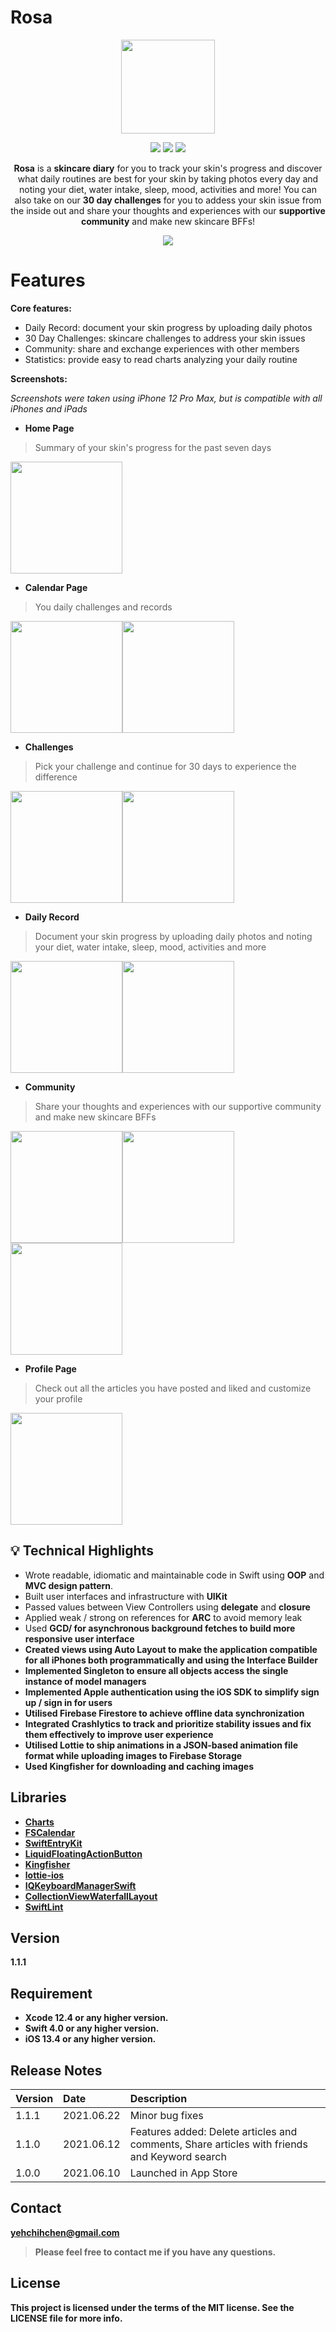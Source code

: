 # Rosa

<p align="center">
  <img width="150" height="150" src="https://github.com/aimeeyeh/Rosa/blob/main/images/Rosa_Icon.png">
</p>

<p align="center">
   <img src="https://img.shields.io/github/license/Naereen/StrapDown.js.svg"> 
   <img src="https://img.shields.io/github/release/Naereen/StrapDown.js.svg"> 
   <img src="https://cocoapod-badges.herokuapp.com/p/NSStringMask/badge.svg"> 
</p>

<p align="center">
  <b>Rosa</b> is a <b>skincare diary</b> for you to track your skin's progress and discover what daily routines are best for your skin by taking photos every day and noting your diet, water intake, sleep, mood, activities and more! You can also take on our <b>30 day challenges</b> for you to addess your skin issue from the inside out and share your thoughts and experiences with our <b>supportive community</b> and make new skincare BFFs!
</p>

<p align="center">
  <a href="https://bit.ly/RosaSkincareDiary">
    <img src="https://github.com/aimeeyeh/Rosa/blob/main/images/App_Store_Badge_US.png"> 
  </a>
</p>

Features
=======
**Core features:**
- Daily Record: document your skin progress by uploading daily photos
- 30 Day Challenges: skincare challenges to address your skin issues
- Community: share and exchange experiences with other members
- Statistics: provide easy to read charts analyzing your daily routine

**Screenshots:**

*Screenshots were taken using iPhone 12 Pro Max, but is compatible with all iPhones and iPads*

 - **Home Page**
 >Summary of your skin's progress for the past seven days
 <img src="https://github.com/aimeeyeh/Rosa/blob/main/images/HomePage.png" width="179">
 
 
 - **Calendar Page**
 >You daily challenges and records
 
 <img src="https://github.com/aimeeyeh/Rosa/blob/main/images/CalendarPage.png" width="179"><img 
 src="https://github.com/aimeeyeh/Rosa/blob/main/images/FloatingButtonPage.png" width="179">
 
 - **Challenges**
 >Pick your challenge and continue for 30 days to experience the difference
 
 <img src="https://github.com/aimeeyeh/Rosa/blob/main/images/ChallengesPage.png" width="179"><img 
 src="https://github.com/aimeeyeh/Rosa/blob/main/images/ChallengeSuccess.png" width="179">

 - **Daily Record**
 >Document your skin progress by uploading daily photos and noting your diet, water intake, sleep, mood, activities and more 
 
 <img src="https://github.com/aimeeyeh/Rosa/blob/main/images/DetailRecord.png" width="179"><img 
 src="https://github.com/aimeeyeh/Rosa/blob/main/images/DetailRecord_Water.png" width="179">
 
 - **Community**
 >Share your thoughts and experiences with our supportive community and make new skincare BFFs  
 
 <img src="https://github.com/aimeeyeh/Rosa/blob/main/images/ArticlesPage.png" width="179"><img 
 src="https://github.com/aimeeyeh/Rosa/blob/main/images/ArticleDetail.png" width="179"><img 
 src="https://github.com/aimeeyeh/Rosa/blob/main/images/BlockUser.png" width="179">
 
 
 - **Profile Page**
 >Check out all the articles you have posted and liked and customize your profile
 
 <img src="https://github.com/aimeeyeh/Rosa/blob/main/images/ProfilePage.png" width="179">


## :bulb: Technical Highlights
- Wrote readable, idiomatic and maintainable code in Swift using <b>OOP</b> and <b>MVC design pattern</b>.
- Built user interfaces and infrastructure with <b>UIKit</b>
- Passed values between View Controllers using <b>delegate</b> and <b>closure</b>
- Applied weak / strong on references for <b>ARC</b> to avoid memory leak
- Used <b>GCD/<b> for asynchronous background fetches to build more
responsive user interface
- Created views using <b>Auto Layout</b> to make the application compatible
for all iPhones both programmatically and using the Interface Builder
- Implemented <b>Singleton</b> to ensure all objects access the single instance
of model managers
- Implemented Apple authentication using the <b>iOS SDK</b> to simplify sign
up / sign in for users
- Utilised <b>Firebase Firestore</b> to achieve offline data synchronization
- Integrated <b>Crashlytics</b> to track and prioritize stability issues and fix them
effectively to improve user experience
- Utilised <b>Lottie</b> to ship animations in a JSON-based animation file format
while uploading images to <b>Firebase Storage</b>
- Used <b>Kingfisher</b> for downloading and caching images


## Libraries
- [Charts](https://github.com/danielgindi/Charts)
- [FSCalendar](https://github.com/WenchaoD/FSCalendar)
- [SwiftEntryKit](https://github.com/huri000/SwiftEntryKit)
- [LiquidFloatingActionButton](https://github.com/yoavlt/LiquidFloatingActionButton)
- [Kingfisher](https://github.com/onevcat/Kingfisher)
- [lottie-ios](https://github.com/airbnb/lottie-ios)
- [IQKeyboardManagerSwift](https://github.com/hackiftekhar/IQKeyboardManager)
- [CollectionViewWaterfallLayout](https://github.com/ecerney/CollectionViewWaterfallLayout)
- [SwiftLint](https://github.com/realm/SwiftLint)


## Version

1.1.1


## Requirement

- Xcode 12.4 or any higher version.
- Swift 4.0 or any higher version.
- iOS 13.4 or any higher version.


## Release Notes

| Version | Date | Description                                                                                     |
| :-------| :----|:------------------------------------------------------------------------------------------------|
| 1.1.1   | 2021.06.22 | Minor bug fixes|
| 1.1.0   | 2021.06.12 | Features added: Delete articles and comments, Share articles with friends and Keyword search |
| 1.0.0   | 2021.06.10 | Launched in App Store|


## Contact

[yehchihchen@gmail.com](yehchihchen@gmail.com)

>Please feel free to contact me if you have any questions.


## License

This project is licensed under the terms of the **MIT** license.
See the LICENSE file for more info.



